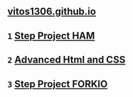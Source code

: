 ## [vitos1306.github.io](https://vitos1306.github.io)
## `1` [Step Project HAM](https://vitos1306.github.io/ham)
## `2` [Advanced Html and CSS](https://vitos1306.github.io/homework2)
## `3` [Step Project FORKIO](https://vitos1306.github.io/forkio)
